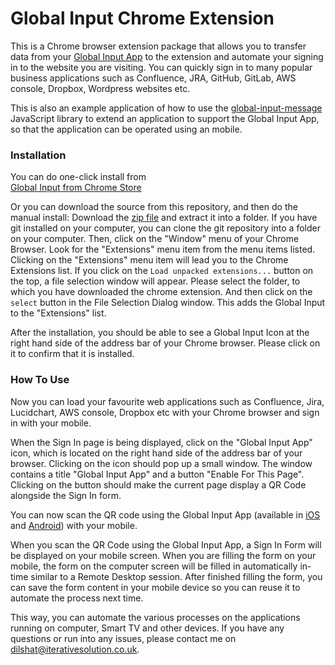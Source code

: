 # Global Input Chrome Extension


This is a Chrome browser extension package that allows you to transfer data from your [Global Input App](https://globalinput.co.uk) to the extension and automate your signing in to the website you are visiting. You can quickly sign in to many popular business applications such as Confluence, JRA, GitHub, GitLab, AWS console, Dropbox, Wordpress websites etc.

This is also an example application of how to use the [global-input-message](https://github.com/global-input/global-input-message) JavaScript library to extend an application to support the Global Input App, so that the application can be operated using an mobile.

### Installation
You can do one-click install from  
 [Global Input from Chrome Store](https://chrome.google.com/webstore/detail/global-input-app/hcklienddlealndjnakkagefaelhnjkp)

Or you can download the source from this repository,  and then do the manual install:
Download the [zip file](https://github.com/global-input/chrome-extension/archive/master.zip) and extract it into a folder.  If you have git installed on your computer, you can clone the git repository into a folder on your computer. Then, click on the "Window" menu of your Chrome Browser. Look for the "Extensions" menu item from the menu items listed. Clicking on the "Extensions" menu item will lead you to the Chrome Extensions list.  If you click on the ```Load unpacked extensions...``` button on the top, a file selection window will appear. Please  select the folder, to which you have downloaded the chrome extension. And then click on the ```select``` button in the File Selection Dialog window. This adds the Global Input to the "Extensions" list.  

After the installation, you should be able to see a Global Input Icon at the right hand side of the address bar of your Chrome browser. Please click on it to confirm that it is installed.




### How To Use

Now you can load your favourite web applications such as Confluence, Jira, Lucidchart, AWS console, Dropbox etc with your Chrome browser and sign in with your mobile.

When the Sign In page is being displayed, click on the "Global Input App" icon,  which is located on the right hand side of the address bar of your browser. Clicking on the icon should pop up a small window. The window contains a title "Global Input App" and a button "Enable For This Page". Clicking on the button should make the current page display a QR Code alongside the Sign In form.

You can now scan the QR code using the Global Input App (available in [iOS](https://itunes.apple.com/us/app/global-input-app/id1269541616?mt=8&ign-mpt=uo%3D4) and [Android](https://itunes.apple.com/us/app/global-input-app/id1269541616?mt=8&ign-mpt=uo%3D4)) with your mobile.

When you scan the QR Code using the Global Input App, a Sign In Form will be displayed on your mobile screen. When you are filling the form on your mobile, the form on the computer screen will be filled in automatically in-time similar to a Remote Desktop session. After finished filling the form, you can save the form content in your mobile device so you can reuse it to automate the process next time.

This way, you can automate the various processes on the applications running on computer, Smart TV and other devices. If you have any questions or run into any issues, please contact me on dilshat@iterativesolution.co.uk.
